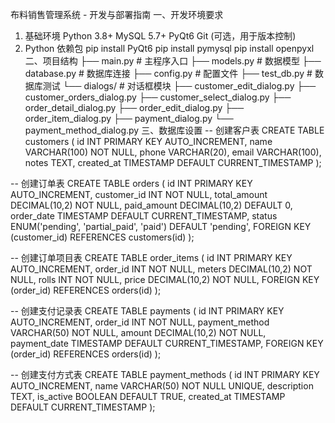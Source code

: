 布料销售管理系统 - 开发与部署指南
一、开发环境要求
1. 基础环境
Python 3.8+
MySQL 5.7+
PyQt6
Git (可选，用于版本控制)
2. Python 依赖包
  pip install PyQt6
  pip install pymysql
  pip install openpyxl
二、项目结构
├── main.py              # 主程序入口
├── models.py            # 数据模型
├── database.py          # 数据库连接
├── config.py            # 配置文件
├── test_db.py          # 数据库测试
└── dialogs/            # 对话框模块
    ├── customer_edit_dialog.py
    ├── customer_orders_dialog.py
    ├── customer_select_dialog.py
    ├── order_detail_dialog.py
    ├── order_edit_dialog.py
    ├── order_item_dialog.py
    ├── payment_dialog.py
    └── payment_method_dialog.py
三、数据库设置
-- 创建客户表
CREATE TABLE customers (
    id INT PRIMARY KEY AUTO_INCREMENT,
    name VARCHAR(100) NOT NULL,
    phone VARCHAR(20),
    email VARCHAR(100),
    notes TEXT,
    created_at TIMESTAMP DEFAULT CURRENT_TIMESTAMP
);

-- 创建订单表
CREATE TABLE orders (
    id INT PRIMARY KEY AUTO_INCREMENT,
    customer_id INT NOT NULL,
    total_amount DECIMAL(10,2) NOT NULL,
    paid_amount DECIMAL(10,2) DEFAULT 0,
    order_date TIMESTAMP DEFAULT CURRENT_TIMESTAMP,
    status ENUM('pending', 'partial_paid', 'paid') DEFAULT 'pending',
    FOREIGN KEY (customer_id) REFERENCES customers(id)
);

-- 创建订单项目表
CREATE TABLE order_items (
    id INT PRIMARY KEY AUTO_INCREMENT,
    order_id INT NOT NULL,
    meters DECIMAL(10,2) NOT NULL,
    rolls INT NOT NULL,
    price DECIMAL(10,2) NOT NULL,
    FOREIGN KEY (order_id) REFERENCES orders(id)
);

-- 创建支付记录表
CREATE TABLE payments (
    id INT PRIMARY KEY AUTO_INCREMENT,
    order_id INT NOT NULL,
    payment_method VARCHAR(50) NOT NULL,
    amount DECIMAL(10,2) NOT NULL,
    payment_date TIMESTAMP DEFAULT CURRENT_TIMESTAMP,
    FOREIGN KEY (order_id) REFERENCES orders(id)
);

-- 创建支付方式表
CREATE TABLE payment_methods (
    id INT PRIMARY KEY AUTO_INCREMENT,
    name VARCHAR(50) NOT NULL UNIQUE,
    description TEXT,
    is_active BOOLEAN DEFAULT TRUE,
    created_at TIMESTAMP DEFAULT CURRENT_TIMESTAMP
);

